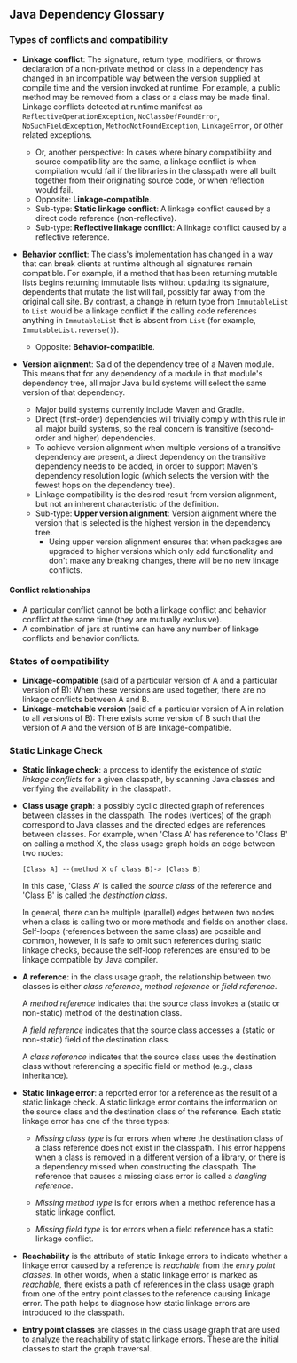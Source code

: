 Java Dependency Glossary
------------------------

### Types of conflicts and compatibility

- **Linkage conflict**: The signature, return type, modifiers, or throws
  declaration of a non-private method or class in a dependency has changed in an
  incompatible way between the version supplied at compile time and the version
  invoked at runtime. For example, a public method may be removed from a class
  or a class may be made final. Linkage conflicts detected at runtime manifest
  as `ReflectiveOperationException`, `NoClassDefFoundError`,
  `NoSuchFieldException`, `MethodNotFoundException`, `LinkageError`, or other
  related exceptions. 
  - Or, another perspective: In cases where binary compatibility and source
    compatibility are the same, a linkage conflict is when compilation would
    fail if the libraries in the classpath were all built together from their
    originating source code, or when reflection would fail.
  - Opposite: **Linkage-compatible**.
  - Sub-type: **Static linkage conflict**: A linkage conflict caused by a direct
    code reference (non-reflective).
  - Sub-type: **Reflective linkage conflict**: A linkage conflict caused by a
    reflective reference.

- **Behavior conflict**: The class's implementation has changed in a way that
  can break clients at runtime although all signatures remain compatible. For
  example, if a method that has been returning mutable lists begins returning
  immutable lists without updating its signature, dependents that mutate the
  list will fail, possibly far away from the original call site. By contrast, a
  change in return type from `ImmutableList` to `List` would be a linkage
  conflict if the calling code references anything in `ImmutableList` that is
  absent from `List` (for example, `ImmutableList.reverse()`).
  - Opposite: **Behavior-compatible**.

- **Version alignment**: Said of the dependency tree of a Maven module. This
  means that for any dependency of a module in that module's dependency tree,
  all major Java build systems will select the same version of that dependency.
  - Major build systems currently include Maven and Gradle.
  - Direct (first-order) dependencies will trivially comply with this rule in
    all major build systems, so the real concern is transitive (second-order and
    higher) dependencies.
  - To achieve version alignment when multiple versions of a transitive
    dependency are present, a direct dependency on the transitive dependency
    needs to be added, in order to support Maven's dependency resolution logic
    (which selects the version with the fewest hops on the dependency tree).
  - Linkage compatibility is the desired result from version alignment, but not
    an inherent characteristic of the definition.
  - Sub-type: **Upper version alignment**: Version alignment where the version
    that is selected is the highest version in the dependency tree.
    - Using upper version alignment ensures that when packages are upgraded
      to higher versions which only add functionality and don't make any
      breaking changes, there will be no new linkage conflicts.


#### Conflict relationships

- A particular conflict cannot be both a linkage conflict and behavior conflict
  at the same time (they are mutually exclusive).
- A combination of jars at runtime can have any number of linkage conflicts and
  behavior conflicts.

### States of compatibility

- **Linkage-compatible** (said of a particular version of A and a particular
  version of B): When these versions are used together, there are no linkage
  conflicts between A and B.
- **Linkage-matchable version** (said of a particular version of A in relation
  to all versions of B): There exists some version of B such that the version of
  A and the version of B are linkage-compatible.


### Static Linkage Check

- **Static linkage check**: a process to identify the existence of _static
  linkage conflicts_ for a given classpath, by scanning Java classes and
  verifying the availability in the classpath.

- **Class usage graph**: a possibly cyclic directed graph of references between classes
  in the classpath. The nodes (vertices) of the graph correspond to
  Java classes and the directed edges are references between classes.
  For example, when 'Class A' has reference to 'Class B' on calling a method X,
  the class usage graph holds an edge between two nodes:

  ```
  [Class A] --(method X of class B)-> [Class B]
  ```

  In this case, 'Class A' is called the _source class_ of the reference and
  'Class B' is called the _destination class_.

  In general, there can be multiple (parallel) edges between two nodes when
  a class is calling two or more methods and fields on another class.
  Self-loops (references between the same class) are possible and
  common, however, it is safe to omit such references during static linkage checks,
  because the self-loop references are ensured to be linkage compatible by Java compiler.

- **A reference**: in the class usage graph, the relationship between two 
  classes is either _class reference_, _method reference_ or _field reference_.

  A _method reference_ indicates that the source class invokes a (static or
  non-static) method of the destination class.

  A _field reference_ indicates that the source class accesses a (static or
  non-static) field of the destination class.

  A _class reference_ indicates that the source class uses the destination
  class without referencing a specific field or method (e.g., class inheritance).

- **Static linkage error**: a reported error for a reference as the result of
  a static linkage check.
  A static linkage error contains the information on the source class and
  the destination class of the reference. Each static linkage error has
  one of the three types:

  - _Missing class type_ is for errors when where the destination class of a
    class reference does not exist in the classpath. This error
    happens when a class is removed in a different version of a library,
    or there is a dependency missed when constructing the classpath.
    The reference that causes a missing class error is called a _dangling reference_.

  - _Missing method type_ is for errors when a method reference has a static
    linkage conflict.

  - _Missing field type_ is for errors when a field reference has a static
     linkage conflict.

- **Reachability** is the attribute of static linkage errors to indicate
  whether a linkage error caused by a reference is _reachable_ from the _entry
  point classes_. In other words, when a static linkage error is marked as _reachable_,
  there exists a path of references in the class usage graph from one of
  the entry point classes to the reference causing linkage error.
  The path helps to diagnose how static linkage errors are introduced to the
  classpath.

- **Entry point classes** are classes in the class usage graph that are used
  to analyze the reachability of static linkage errors. These are the initial
  classes to start the graph traversal.

